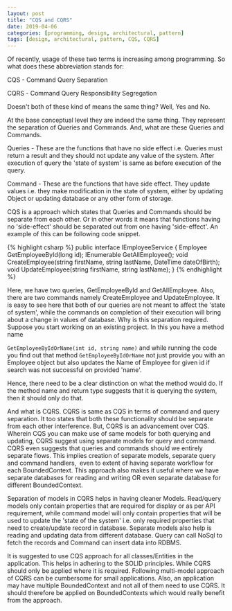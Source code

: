 ```yaml
---
layout: post
title: "CQS and CQRS"
date: 2019-04-06
categories: [programming, design, architectural, pattern]
tags: [design, architectural, pattern, CQS, CQRS]
---
```


Of recently, usage of these two terms is increasing among programming. So what does these abbreviation stands for: 

CQS - Command Query Separation 

CQRS - Command Query Responsibility Segregation 

Doesn't both of these kind of means the same thing? Well, Yes and No.

At the base conceptual level they are indeed the same thing. They represent the separation of Queries and Commands. And, what are these Queries and Commands. 

Queries - These are the functions that have no side effect i.e. Queries must return a result and they should not update any value of the system. After execution of query the 'state of system' is same as before execution of the query.  

Command - These are the functions that have side effect. They update values i.e. they make modification in the state of system, either by updating Object or updating database or any other form of storage.  

CQS is a approach which states that Queries and Commands should be separate from each other. Or in other words it means that functions having no 'side-effect' should be separated out from one having 'side-effect'. An example of this can be following code snippet.

{% highlight csharp %}
public interface IEmployeeService
{
    Employee GetEmployeeById(long id);
    IEnumerable GetAllEmployee();
    void CreateEmployee(string firstName, string lastName, DateTime dateOfBirth);
    void UpdateEmployee(string firstName, string lastName);
}
{% endhighlight  %}

Here, we have two queries, GetEmployeeById and GetAllEmployee. Also, there are two commands namely CreateEmployee and UpdateEmployee. It is easy to see here that both of our queries are not meant to affect the 'state of system', while the commands on completion of their execution will bring about a change in values of database. Why is this separation required. Suppose you start working on an existing project. In this you have a method name

```GetEmployeeByIdOrName(int id, string name)``` and while running the code you find out that method ```GetEmployeeByIdOrName``` not just provide you with an Employee object but also updates the Name of Employee for given id if search was not successful on provided 'name'.

Hence, there need to be a clear distinction on what the method would do. If the method name and return type suggests that it is querying the system, then it should only do that. 

And what is CQRS. CQRS is same as CQS in terms of command and query separation. It too states that both these functionality should be separate from each other interference. But, CQRS is an advancement over CQS. Wherein CQS you can make use of same models for both querying and updating, CQRS suggest using separate models for query and command. CQRS even suggests that queries and commands should we entirely separate flows. This implies creation of separate models, separate query and command handlers,  even to extent of having separate workflow for each BoundedContext. This approach also makes it useful where we have separate databases for reading and writing OR even separate database for different BoundedContext. 

Separation of models in CQRS helps in having cleaner Models. Read/query models only contain properties that are required for display or as per API requirement, while command model will only contain properties that will be used to update the 'state of the system' i.e. only required properties that need to create/update record in database. Separate models also help is reading and updating data from different database. Query can call NoSql to fetch the records and Command can insert data into RDBMS. 

It is suggested to use CQS approach for all classes/Entities in the application. This helps in adhering to the SOLID principles. While CQRS should only be applied where it is required. Following multi-model approach of CQRS can be cumbersome for small applications. Also, an application may have multiple BoundedContext and not all of them need to use CQRS. It should therefore be applied on BoundedContexts which would really benefit from the approach.